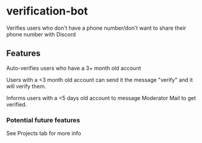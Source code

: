 # verification-bot
Verifies users who don't have a phone number/don't want to share their phone number with Discord

## Features
Auto-verifies users who have a 3+ month old account

Users with a <3 month old account can send it the message "verify" and it will verify them.

Informs users with a <5 days old account to message Moderator Mail to get verified.


### Potential future features

See Projects tab for more info
